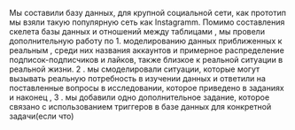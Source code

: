 Мы составили базу данных, для крупной социальной сети, как прототип мы взяли такую популярную сеть как Instagramm. Помимо составления скелета базы данных и отношений между таблицами , мы провели дополнительную работу по 1. моделированию данных приближенных к реальным , среди них названия аккаунтов и примерное распределение подписок-подписчиков и лайков, также близкое к реальной ситуации в реальной жизни. 2 . мы смоделировали ситуации, которые могут вызывать реальную потребность в изучении данных и ответили на поставленные вопросы в исследовании, которое приведено в заданиях и наконец , 3 . мы добавили одно дополнительное задание, которое связано с использованием триггеров в базе данных для конкретной задачи(если что) 

